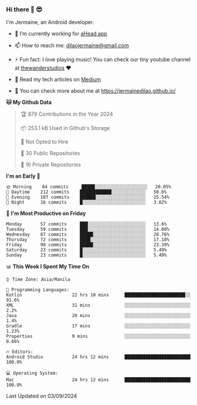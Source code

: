 ### Hi there 👋 😎
I'm Jermaine, an Android developer.

- 🔭 I’m currently working for [aHead app](https://www.ahead-app.com/)

- 📫 How to reach me: dilaojermaine@gmail.com

- ⚡ Fun fact: I love playing music! You can check our tiny youtube channel at [thewanderstudios](https://www.youtube.com/thewanderstudios) ♥️

- 📖 Read my tech articles on [Medium](https://jermainedilao.medium.com/)

- 👀 You can check more about me at https://jermainedilao.github.io/

<!--
**jermainedilao/jermainedilao** is a ✨ _special_ ✨ repository because its `README.md` (this file) appears on your GitHub profile.

Here are some ideas to get you started:

- 🔭 I’m currently working on ...
- 🌱 I’m currently learning ...
- 👯 I’m looking to collaborate on ...
- 🤔 I’m looking for help with ...
- 💬 Ask me about ...
- 📫 How to reach me: ...
- 😄 Pronouns: ...
- ⚡ Fun fact: ...
-->

<!--START_SECTION:waka-->
**🐱 My Github Data** 

> 🏆 879 Contributions in the Year 2024
 > 
> 📦 253.1 kB Used in Github's Storage 
 > 
> 🚫 Not Opted to Hire
 > 
> 📜 30 Public Repositories 
 > 
> 🔑 16 Private Repositories  
 > 
**I'm an Early 🐤** 

```text
🌞 Morning    84 commits     █████░░░░░░░░░░░░░░░░░░░░   20.05% 
🌆 Daytime    212 commits    ████████████░░░░░░░░░░░░░   50.6% 
🌃 Evening    107 commits    ██████░░░░░░░░░░░░░░░░░░░   25.54% 
🌙 Night      16 commits     █░░░░░░░░░░░░░░░░░░░░░░░░   3.82%

```
📅 **I'm Most Productive on Friday** 

```text
Monday       57 commits     ███░░░░░░░░░░░░░░░░░░░░░░   13.6% 
Tuesday      59 commits     ███░░░░░░░░░░░░░░░░░░░░░░   14.08% 
Wednesday    87 commits     █████░░░░░░░░░░░░░░░░░░░░   20.76% 
Thursday     72 commits     ████░░░░░░░░░░░░░░░░░░░░░   17.18% 
Friday       98 commits     █████░░░░░░░░░░░░░░░░░░░░   23.39% 
Saturday     23 commits     █░░░░░░░░░░░░░░░░░░░░░░░░   5.49% 
Sunday       23 commits     █░░░░░░░░░░░░░░░░░░░░░░░░   5.49%

```


📊 **This Week I Spent My Time On** 

```text
⌚︎ Time Zone: Asia/Manila

💬 Programming Languages: 
Kotlin                   22 hrs 10 mins      ███████████████████████░░   91.6% 
XML                      31 mins             ░░░░░░░░░░░░░░░░░░░░░░░░░   2.2% 
Java                     20 mins             ░░░░░░░░░░░░░░░░░░░░░░░░░   1.4% 
Gradle                   17 mins             ░░░░░░░░░░░░░░░░░░░░░░░░░   1.23% 
Properties               9 mins              ░░░░░░░░░░░░░░░░░░░░░░░░░   0.66%

🔥 Editors: 
Android Studio           24 hrs 12 mins      █████████████████████████   100.0%

💻 Operating System: 
Mac                      24 hrs 12 mins      █████████████████████████   100.0%

```


 Last Updated on 03/09/2024
<!--END_SECTION:waka-->
